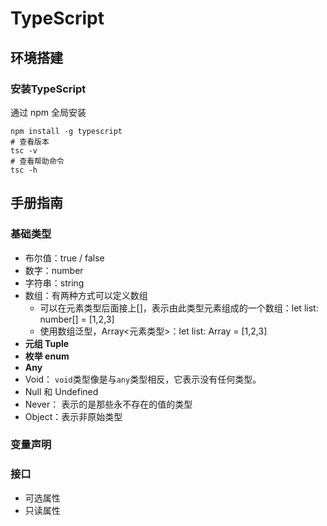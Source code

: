 # TypeScript

## 环境搭建

### 安装TypeScript

通过 npm 全局安装

```shell
npm install -g typescript
# 查看版本
tsc -v
# 查看帮助命令
tsc -h
```

## 手册指南

### 基础类型

- 布尔值：true / false
- 数字：number
- 字符串：string
- 数组：有两种方式可以定义数组
  - 可以在元素类型后面接上[]，表示由此类型元素组成的一个数组：let list: number[] = [1,2,3]
  - 使用数组泛型，Array<元素类型>：let list: Array<number> = [1,2,3]
- **元组 Tuple**
- **枚举 enum**
- **Any**
- Void： `void`类型像是与`any`类型相反，它表示没有任何类型。 
- Null 和 Undefined
- Never： 表示的是那些永不存在的值的类型 
- Object：表示非原始类型

### 变量声明

### 接口

- 可选属性
- 只读属性